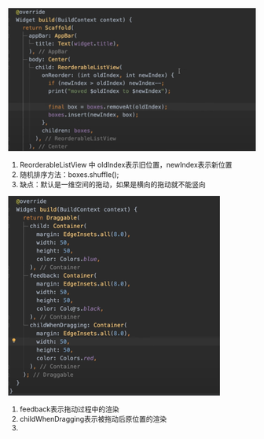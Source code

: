 <img src="./images/image-20240729000052122.png" alt="image-20240729000052122" style="zoom:50%;" />

1. ReorderableListView   中  oldIndex表示旧位置，newIndex表示新位置
2. 随机排序方法：boxes.shuffle();
3. 缺点：默认是一维空间的拖动，如果是横向的拖动就不能竖向

<img src="./images/image-20240729000404079.png" alt="image-20240729000404079" style="zoom:50%;" />

1. feedback表示拖动过程中的渲染
2. childWhenDragging表示被拖动后原位置的渲染
3. 